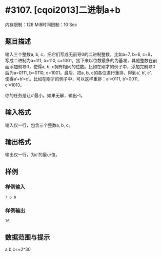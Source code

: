 # #3107. [cqoi2013]二进制a+b

内存限制：128 MiB时间限制：10 Sec

## 题目描述

输入三个整数a, b, c，把它们写成无前导0的二进制整数。比如a=7, b=6, c=9，写成二进制为a=111, b=110, c=1001。接下来以位数最多的为基准，其他整数在前面添加前导0，使得a, b, c拥有相同的位数。比如在刚才的例子中，添加完前导0后为a=0111, b=0110, c=1001。最后，把a, b, c的各位进行重排，得到a&rsquo;, b&rsquo;, c&rsquo;，使得a&rsquo;+b&rsquo;=c&rsquo;。比如在刚才的例子中，可以这样重排：a&rsquo;=0111, b&rsquo;=0011, c&rsquo;=1010。

你的任务是让c&rsquo;最小。如果无解，输出-1。

 

## 输入格式

输入仅一行，包含三个整数a, b, c。

 

## 输出格式

 

输出仅一行，为c&rsquo;的最小值。

## 样例

### 样例输入

    
    7 6 9
    

### 样例输出

    
    10
    

## 数据范围与提示

a,b,c<=2^30
